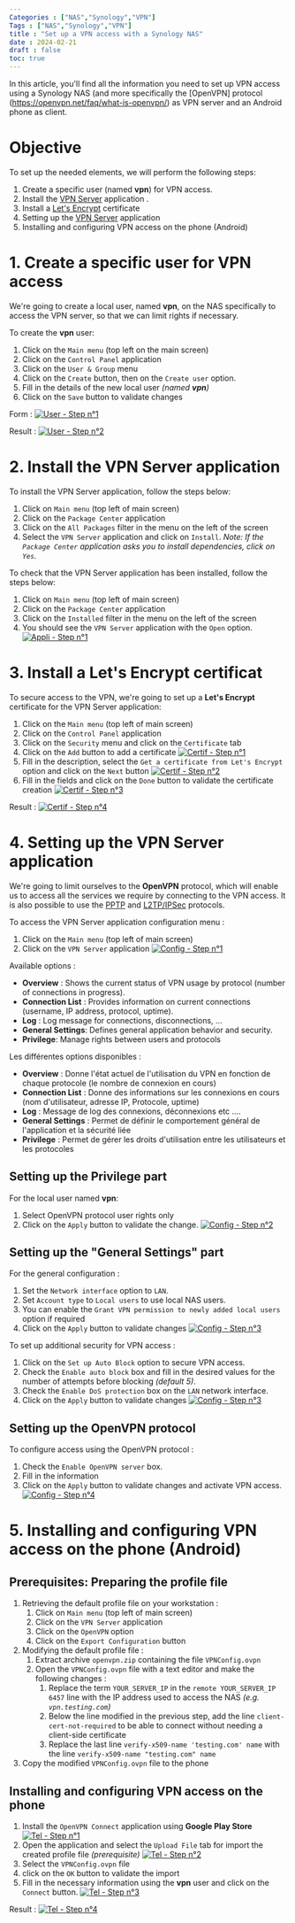 ```yaml
---
Categories : ["NAS","Synology","VPN"]
Tags : ["NAS","Synology","VPN"]
title : "Set up a VPN access with a Synology NAS"
date : 2024-02-21
draft : false
toc: true
---
```


In this article, you'll find all the information you need to set up VPN access using a Synology NAS (and more specifically the [OpenVPN] protocol (https://openvpn.net/faq/what-is-openvpn/) as VPN server and an Android phone as client.

 <!--more-->

# Objective

To set up the needed elements, we will perform the following steps:
1. Create a specific user (named **vpn**) for VPN access.
2. Install the [VPN Server](https://www.synology.com/fr-fr/dsm/packages/VPNCenter) application .
3. Install a [Let's Encrypt](https://letsencrypt.org/) certificate
4. Setting up the [VPN Server](https://www.synology.com/fr-fr/dsm/packages/VPNCenter) application
5. Installing and configuring VPN access on the phone (Android)


# 1. Create a specific user for VPN access

We're going to create a local user, named **vpn**, on the NAS specifically to access the VPN server, so that we can limit rights if necessary.

To create the **vpn** user:
1. Click on the `Main menu` (top left on the main screen)
2. Click on the `Control Panel` application
3. Click on the `User & Group` menu
4. Click on the `Create` button, then on the `Create user` option.
5. Fill in the details of the new local user _(named **vpn**)_
6. Click on the `Save` button to validate changes

Form :
[![User - Step n°1](/blog/web/20240221_nas_synology_vpn_server_01.png)](/blog/web/20240221_nas_synology_vpn_server_01.png)

Result :
[![User - Step n°2](/blog/web/20240221_nas_synology_vpn_server_02.png)](/blog/web/20240221_nas_synology_vpn_server_02.png)


# 2. Install the **VPN Server** application

To install the VPN Server application, follow the steps below:
1. Click on `Main menu` (top left of main screen)
2. Click on the `Package Center` application
3. Click on the `All Packages` filter in the menu on the left of the screen
4. Select the `VPN Server` application and click on `Install`.
_Note: If the `Package Center` application asks you to install dependencies, click on `Yes`._

To check that the VPN Server application has been installed, follow the steps below:
1. Click on `Main menu` (top left of main screen)
2. Click on the `Package Center` application
3. Click on the `Installed` filter in the menu on the left of the screen
4. You should see the `VPN Server` application with the `Open` option.
[![Appli - Step n°1](/blog/web/20240221_nas_synology_vpn_server_03.png)](/blog/web/20240221_nas_synology_vpn_server_03.png)


# 3. Install a **Let's Encrypt** certificat

To secure access to the VPN, we're going to set up a **Let's Encrypt** certificate for the VPN Server application:
1. Click on the `Main menu` (top left of main screen)
2. Click on the `Control Panel` application
3. Click on the `Security` menu and click on the `Certificate` tab
4. Click on the `Add` button to add a certificate
[![Certif - Step n°1](/blog/web/20240221_nas_synology_vpn_server_04.png)](/blog/web/20240221_nas_synology_vpn_server_04.png)
5. Fill in the description, select the `Get a certificate from Let's Encrypt`  option and click on the `Next` button
[![Certif - Step n°2](/blog/web/20240221_nas_synology_vpn_server_05.png)](/blog/web/20240221_nas_synology_vpn_server_05.png)
6. Fill in the fields and click on the `Done` button to validate the certificate creation
[![Certif - Step n°3](/blog/web/20240221_nas_synology_vpn_server_06.png)](/blog/web/20240221_nas_synology_vpn_server_06.png)

Result : 
[![Certif - Step n°4](/blog/web/20240221_nas_synology_vpn_server_07.png)](/blog/web/20240221_nas_synology_vpn_server_07.png)


# 4. Setting up the **VPN Server** application

We're going to limit ourselves to the **OpenVPN** protocol, which will enable us to access all the services we require by connecting to the VPN access. 
It is also possible to use the [PPTP](https://fr.wikipedia.org/wiki/Point-to-Point_Tunneling_Protocol) and [L2TP/IPSec](https://fr.wikipedia.org/wiki/Layer_2_Tunneling_Protocol) protocols.

To access the VPN Server application configuration menu : 
1. Click on the `Main menu` (top left of main screen)
2. Click on the `VPN Server` application
[![Config - Step n°1](/blog/web/20240221_nas_synology_vpn_server_08.png)](/blog/web/20240221_nas_synology_vpn_server_08.png)

Available options :
- **Overview** : Shows the current status of VPN usage by protocol (number of connections in progress).
- **Connection List** : Provides information on current connections (username, IP address, protocol, uptime).
- **Log** : Log message for connections, disconnections, ...
- **General Settings**: Defines general application behavior and security.
- **Privilege**: Manage rights between users and protocols



Les différentes options disponibles :
- **Overview** : Donne l'état actuel de l'utilisation du VPN en fonction de chaque protocole (le nombre de connexion en cours)
- **Connection List** : Donne des informations sur les connexions en cours (nom d'utilisateur, adresse IP, Protocole, uptime)
- **Log** : Message de log des connexions, déconnexions etc ....
- **General Settings** : Permet de définir le comportement général de l'application et la sécurité liée
- **Privilege** : Permet de gérer les droits d'utilisation entre les utilisateurs et les protocoles


## Setting up the **Privilege** part

For the local user named **vpn**:
1. Select OpenVPN protocol user rights only
2. Click on the `Apply` button to validate the change.
[![Config - Step n°2](/blog/web/20240221_nas_synology_vpn_server_09.png)](/blog/web/20240221_nas_synology_vpn_server_09.png)


## Setting up the "General Settings" part

For the general configuration : 
1. Set the `Network interface` option to `LAN`.
2. Set `Account type` to `Local users` to use local NAS users.
3. You can enable the `Grant VPN permission to newly added local users` option if required
4. Click on the `Apply` button to validate changes
[![Config - Step n°3](/blog/web/20240221_nas_synology_vpn_server_10.png)](/blog/web/20240221_nas_synology_vpn_server_10.png)

To set up additional security for VPN access :
1. Click on the `Set up Auto Block` option to secure VPN access.
2. Check the `Enable auto block` box and fill in the desired values for the number of attempts before blocking _(default 5)_.
3. Check the `Enable DoS protection` box on the `LAN` network interface. 
4. Click on the `Apply` button to validate changes
[![Config - Step n°3](/blog/web/20240221_nas_synology_vpn_server_11.png)](/blog/web/20240221_nas_synology_vpn_server_11.png)


## Setting up the OpenVPN protocol

To configure access using the OpenVPN protocol :
1. Check the `Enable OpenVPN server` box.
3. Fill in the information
4. Click on the `Apply` button to validate changes and activate VPN access.
[![Config - Step n°4](/blog/web/20240221_nas_synology_vpn_server_12.png)](/blog/web/20240221_nas_synology_vpn_server_12.png)


# 5. Installing and configuring VPN access on the phone (Android)

## Prerequisites: Preparing the profile file
1. Retrieving the default profile file on your workstation : 
    1. Click on `Main menu` (top left of main screen)
    2. Click on the `VPN Server` application
    3. Click on the `OpenVPN` option
    4. Click on the `Export Configuration` button
2. Modifying the default profile file :
    1. Extract archive `openvpn.zip` containing the file `VPNConfig.ovpn`
    2. Open the `VPNConfig.ovpn` file with a text editor and make the following changes :
        1. Replace the term `YOUR_SERVER_IP` in the `remote YOUR_SERVER_IP 6457` line with the IP address used to access the NAS _(e.g. `vpn.testing.com`)_
        2. Below the line modified in the previous step, add the line `client-cert-not-required` to be able to connect without needing a client-side certificate
        3. Replace the last line `verify-x509-name 'testing.com' name` with the line `verify-x509-name "testing.com" name`
3. Copy the modified `VPNConfig.ovpn` file to the phone



## Installing and configuring VPN access on the phone

1. Install the `OpenVPN Connect` application using **Google Play Store**
[![Tel - Step n°1](/blog/web/20240221_nas_synology_vpn_server_13.png)](/blog/web/20240221_nas_synology_vpn_server_13.png)
2. Open the application and select the `Upload File` tab for import the created profile file _(prerequisite)_
[![Tel - Step n°2](/blog/web/20240221_nas_synology_vpn_server_14.png)](/blog/web/20240221_nas_synology_vpn_server_14.png)
3. Select the `VPNConfig.ovpn` file
4. click on the `OK` button to validate the import
5. Fill in the necessary information using the **vpn** user and click on the `Connect` button.
[![Tel - Step n°3](/blog/web/20240221_nas_synology_vpn_server_15.png)](/blog/web/20240221_nas_synology_vpn_server_15.png)

Result : 
[![Tel - Step n°4](/blog/web/20240221_nas_synology_vpn_server_16.png)](/blog/web/20240221_nas_synology_vpn_server_16.png)






